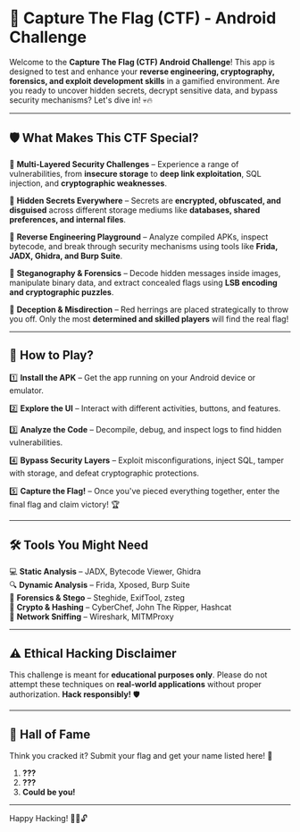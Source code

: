 # 🏴 Capture The Flag (CTF) - Android Challenge

Welcome to the **Capture The Flag (CTF) Android Challenge**! This app is designed to test and enhance your **reverse engineering, cryptography, forensics, and exploit development skills** in a gamified environment. Are you ready to uncover hidden secrets, decrypt sensitive data, and bypass security mechanisms? Let's dive in! 💀🔥

---

## 🛡️ What Makes This CTF Special?

🔹 **Multi-Layered Security Challenges** – Experience a range of vulnerabilities, from **insecure storage** to **deep link exploitation**, SQL injection, and **cryptographic weaknesses**.

🔹 **Hidden Secrets Everywhere** – Secrets are **encrypted, obfuscated, and disguised** across different storage mediums like **databases, shared preferences, and internal files**.

🔹 **Reverse Engineering Playground** – Analyze compiled APKs, inspect bytecode, and break through security mechanisms using tools like **Frida, JADX, Ghidra, and Burp Suite**.

🔹 **Steganography & Forensics** – Decode hidden messages inside images, manipulate binary data, and extract concealed flags using **LSB encoding and cryptographic puzzles**.

🔹 **Deception & Misdirection** – Red herrings are placed strategically to throw you off. Only the most **determined and skilled players** will find the real flag!

---

## 🚀 How to Play?

1️⃣ **Install the APK** – Get the app running on your Android device or emulator.

2️⃣ **Explore the UI** – Interact with different activities, buttons, and features.

3️⃣ **Analyze the Code** – Decompile, debug, and inspect logs to find hidden vulnerabilities.

4️⃣ **Bypass Security Layers** – Exploit misconfigurations, inject SQL, tamper with storage, and defeat cryptographic protections.

5️⃣ **Capture the Flag!** – Once you've pieced everything together, enter the final flag and claim victory! 🏆

---

## 🛠️ Tools You Might Need

💻 **Static Analysis** – JADX, Bytecode Viewer, Ghidra  
🔍 **Dynamic Analysis** – Frida, Xposed, Burp Suite  
📂 **Forensics & Stego** – Steghide, ExifTool, zsteg  
🔑 **Crypto & Hashing** – CyberChef, John The Ripper, Hashcat  
📡 **Network Sniffing** – Wireshark, MITMProxy  

---

## ⚠️ Ethical Hacking Disclaimer

This challenge is meant for **educational purposes only**. Please do not attempt these techniques on **real-world applications** without proper authorization. **Hack responsibly!** 🛡️

---

## 👑 Hall of Fame

Think you cracked it? Submit your flag and get your name listed here! 🏅

1. **???**  
2. **???**  
3. **Could be you!**

---

Happy Hacking! 🕵️‍♂️🔓

